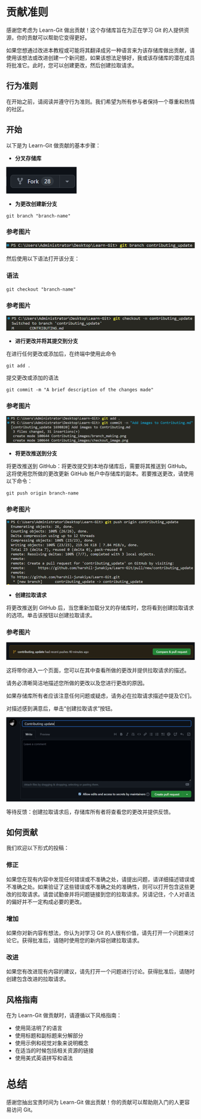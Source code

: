 # 贡献准则
感谢您考虑为 Learn-Git 做出贡献！这个存储库旨在为正在学习 Git 的人提供资源，你的贡献可以帮助它变得更好。

如果您想通过改进本教程或可能将其翻译成另一种语言来为该存储库做出贡献，请使用该想法或改进创建一个新问题，如果该想法足够好，我或该存储库的潜在成员将批准它。此时，您可以创建更改，然后创建拉取请求。

## 行为准则
在开始之前，请阅读并遵守行为准则。我们希望为所有参与者保持一个尊重和热情的社区。

## 开始
以下是为 Learn-Git 做贡献的基本步骤：

- **分叉存储库**

![fork_image](./images/Readme_images/fork.png)

- **为更改创建新分支**

```
git branch "branch-name"
```
### 参考图片
![branch_image](./images/Contributing_images/branch_making.png)

然后使用以下语法打开该分支：

### 语法
```
git checkout "branch-name"
```

### 参考图片
![checkout_branch](./images/Contributing_images/checkout_image.png)


- **进行更改并将其提交到分支**

在进行任何更改或添加后，在终端中使用此命令
```
git add .
```
提交更改或添加的语法

```
git commit -m "A brief description of the changes made"
```

### 参考图片
![commiting_images](./images/Contributing_images/add_commit.png)

- **将更改推送到分支**

将更改推送到 GitHub：将更改提交到本地存储库后，需要将其推送到 GitHub。这将使用您所做的更改更新 GitHub 帐户中存储库的副本。若要推送更改，请使用以下命令：

```
git push origin branch-name

```
### 参考图片
![Push](./images/Contributing_images/push_origin.png)

- **创建拉取请求**

将更改推送到 GitHub 后，当您重新加载分叉的存储库时，您将看到创建拉取请求的选项。单击该按钮以创建拉取请求。

### 参考图片

![Pull Request](./images/Contributing_images/pull_request.png)

这将带你进入一个页面，您可以在其中查看所做的更改并提供拉取请求的描述。

请务必清晰简洁地描述您所做的更改以及您进行更改的原因。

如果存储库所有者应该注意任何问题或疑虑，请务必在拉取请求描述中提及它们。

对描述感到满意后，单击“创建拉取请求”按钮。

![Last Image](./images/Contributing_images/last.png)

等待反馈：创建拉取请求后，存储库所有者将查看您的更改并提供反馈。

## 如何贡献
我们欢迎以下形式的投稿：

### 修正
如果您在现有内容中发现任何错误或不准确之处，请提出问题，请详细描述错误或不准确之处。如果验证了这些错误或不准确之处的准确性，则可以打开包含这些更改的拉取请求。请尝试勤奋并将问题链接到您的拉取请求。另请记住，个人对语法的偏好并不一定构成必要的更改。

### 增加
如果你对新内容有想法，你认为对学习 Git 的人很有价值，请先打开一个问题来讨论它。获得批准后，请随时使用您的新内容创建拉取请求。

### 改进
如果您有改进现有内容的建议，请先打开一个问题进行讨论。获得批准后，请随时创建包含改进的拉取请求。

## 风格指南
在为 Learn-Git 做贡献时，请遵循以下风格指南：

- 使用简洁明了的语言
- 使用标题和副标题来分解部分
- 使用示例和视觉对象来说明概念
- 在适当的时候包括相关资源的链接
- 使用美式英语拼写和语法

# 总结
感谢您抽出宝贵时间为 Learn-Git 做出贡献！你的贡献可以帮助刚入门的人更容易访问 Git。
